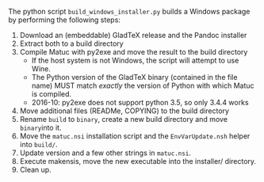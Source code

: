 The python script `build_windows_installer.py` builds a Windows package by
performing the following steps:

1.  Download an (embeddable) GladTeX release and the Pandoc installer
2.  Extract both to a build directory
3.  Compile Matuc with py2exe and move the result to the build directory
    -   If the host system is not Windows, the script will attempt to use Wine.
    -   The Python version of the GladTeX binary (contained in the file name)
        MUST match _exactly_ the version of Python with which Matuc is compiled.
    -   2016-10: py2exe does not support python 3.5, so only 3.4.4 works
4.  Move additional files (READMe, COPYING) to the build directory
5.  Rename `build` to `binary`, create a new build directory and move
    `binary`into it.
6.  Move the `matuc.nsi` installation script and the `EnvVarUpdate.nsh` helper
    into `build/`.
7.  Update version and a few other strings in `matuc.nsi`.
8.  Execute makensis, move the new executable into the installer/ directory.
9.  Clean up.

